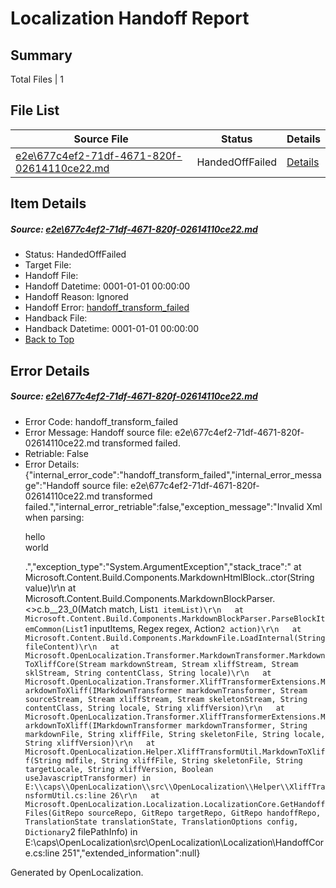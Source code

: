 # <a name='report-top'></a> Localization Handoff Report

## Summary
 Total Files | 1

## File List
 Source File | Status | Details 
 ----------- | ------ | ------- 
 [e2e\677c4ef2-71df-4671-820f-02614110ce22.md](https://github.com/OpenLocalizationTest/oltest/blob/4a6097a49941ccbf8592cb3c7eacd25328bfe862/e2e/677c4ef2-71df-4671-820f-02614110ce22.md) | HandedOffFailed | [Details](#cf696fe2466745f17c747a76e87a9b97928a84b01)

## Item Details
##### <a name='cf696fe2466745f17c747a76e87a9b97928a84b01'></a> Source: [e2e\677c4ef2-71df-4671-820f-02614110ce22.md](https://github.com/OpenLocalizationTest/oltest/blob/4a6097a49941ccbf8592cb3c7eacd25328bfe862/e2e/677c4ef2-71df-4671-820f-02614110ce22.md)
* Status: HandedOffFailed
* Target File: 
* Handoff File: 
* Handoff Datetime: 0001-01-01 00:00:00
* Handoff Reason: Ignored
* Handoff Error: [handoff_transform_failed](#cf696fe2466745f17c747a76e87a9b97928a84b01handoff_transform_failed)
* Handback File: 
* Handback Datetime: 0001-01-01 00:00:00
* [Back to Top](#report-top)


## Error Details
##### <a name='cf696fe2466745f17c747a76e87a9b97928a84b01handoff_transform_failed'></a> Source: [e2e\677c4ef2-71df-4671-820f-02614110ce22.md](#cf696fe2466745f17c747a76e87a9b97928a84b01)
* Error Code: handoff_transform_failed
* Error Message: Handoff source file: e2e\677c4ef2-71df-4671-820f-02614110ce22.md transformed failed.
* Retriable: False
* Error Details: {"internal_error_code":"handoff_transform_failed","internal_error_message":"Handoff source file: e2e\\677c4ef2-71df-4671-820f-02614110ce22.md transformed failed.","internal_error_retriable":false,"exception_message":"Invalid Xml when parsing: <p>hello <br> world</p>.","exception_type":"System.ArgumentException","stack_trace":"   at Microsoft.Content.Build.Components.MarkdownHtmlBlock..ctor(String value)\r\n   at Microsoft.Content.Build.Components.MarkdownBlockParser.<>c.<ParseHtmlQuote>b__23_0(Match match, List`1 itemList)\r\n   at Microsoft.Content.Build.Components.MarkdownBlockParser.ParseBlockItemCommon(List`1 inputItems, Regex regex, Action`2 action)\r\n   at Microsoft.Content.Build.Components.MarkdownFile.LoadInternal(String fileContent)\r\n   at Microsoft.OpenLocalization.Transformer.MarkdownTransformer.MarkdownToXliffCore(Stream markdownStream, Stream xliffStream, Stream sklStream, String contentClass, String locale)\r\n   at Microsoft.OpenLocalization.Transformer.XliffTransformerExtensions.MarkdownToXliff(IMarkdownTransformer markdownTransformer, Stream sourceStream, Stream xliffStream, Stream skeletonStream, String contentClass, String locale, String xliffVersion)\r\n   at Microsoft.OpenLocalization.Transformer.XliffTransformerExtensions.MarkdownToXliff(IMarkdownTransformer markdownTransformer, String markdownFile, String xliffFile, String skeletonFile, String locale, String xliffVersion)\r\n   at Microsoft.OpenLocalization.Helper.XliffTransformUtil.MarkdownToXliff(String mdfile, String xliffFile, String skeletonFile, String targetLocale, String xliffVersion, Boolean useJavascriptTransformer) in E:\\caps\\OpenLocalization\\src\\OpenLocalization\\Helper\\XliffTransformUtil.cs:line 26\r\n   at Microsoft.OpenLocalization.Localization.LocalizationCore.GetHandoffFiles(GitRepo sourceRepo, GitRepo targetRepo, GitRepo handoffRepo, TranslationState translationState, TranslationOptions config, Dictionary`2 filePathInfo) in E:\\caps\\OpenLocalization\\src\\OpenLocalization\\Localization\\HandoffCore.cs:line 251","extended_information":null}


Generated by OpenLocalization.
